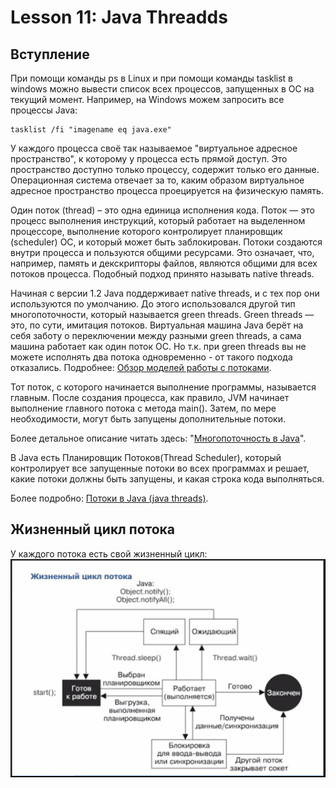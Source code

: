 # Lesson 11: Java Threadds

## Вступление
При помощи команды ps в Linux и при помощи команды tasklist в windows можно вывести список всех процессов, запущенных в ОС на текущий момент.
Например, на Windows можем запросить все процессы Java:
```
tasklist /fi "imagename eq java.exe"
```
У каждого процесса своё так называемое "виртуальное адресное пространство", к которому у процесса есть прямой доступ. Это пространство доступно только процессу, содержит только его данные. Операционная система отвечает за то, каким образом виртуальное адресное пространство процесса проецируется на физическую память.

Один поток (thread) – это одна единица исполнения кода.
Поток — это процесс выполнения инструкций, который работает на выделенном процессоре, выполнение которого контролирует планировщик (scheduler) ОС, и который может быть заблокирован. Потоки создаются внутри процесса и пользуются общими ресурсами. Это означает, что, например, память и декскрипторы файлов, являются общими для всех потоков процесса. Подобный подход принято называть native threads.

Начиная с версии 1.2 Java поддерживает native threads, и с тех пор они используются по умолчанию. До этого использовался другой тип многопоточности, который называется green threads. Green threads — это, по сути, имитация потоков. Виртуальная машина Java берёт на себя заботу о переключении между разными green threads, а сама машина работает как один поток ОС. Но т.к. при green threads вы не можете исполнять два потока одновременно - от такого подхода отказались.
Подробнее: [Обзор моделей работы с потоками](https://habrahabr.ru/post/39543/).

Тот поток, с которого начинается выполнение программы, называется главным. После создания процесса, как правило, JVM начинает выполнение главного потока с метода main(). Затем, по мере необходимости, могут быть запущены дополнительные потоки.

Более детальное описание читать здесь: "[Многопоточность в Java](https://habrahabr.ru/post/164487/)".

В Java есть Планировщик Потоков(Thread Scheduler), который контролирует все запущенные потоки во всех программах и решает, какие потоки должны быть запущены, и какая строка кода выполняться.

Более подробно: [Потоки в Java (java threads)](http://www.quizful.net/post/java-threads).

## Жизненный цикл потока
У каждого потока есть свой жизненный цикл:
![](../img/ThreadLifecycle.png)